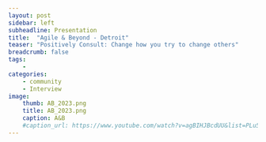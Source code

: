 ```yaml
---
layout: post
sidebar: left
subheadline: Presentation
title:  "Agile & Beyond - Detroit"
teaser: "Positively Consult: Change how you try to change others"
breadcrumb: false
tags:
    - 
categories:
    - community
    - Interview
image:
    thumb: AB_2023.png
    title: AB_2023.png
    caption: A&B
    #caption_url: https://www.youtube.com/watch?v=agBIHJBcdUU&list=PLu5A5CyoWE0aYG6Fosb113fD_VQv3-VRn&index=1
---
```

